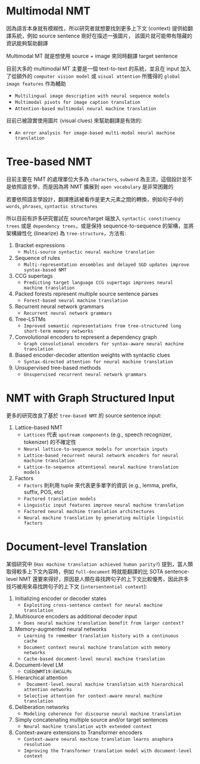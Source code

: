 # Multimodal NMT

因為語言本身就有模糊性，所以研究者就想要找到更多上下文 (context) 提供給翻譯系統，例如 source sentence 剛好在描述一張圖片，
該圖片就可能帶有隱藏的資訊能夠幫助翻譯

Multimodal MT 就是想使用 source + image 來同時翻譯 target sentence

目前大多的 multimodal MT 主要是一個 text-to-text 的系統，並且在 input 加入了從額外的 `computer vision model` 或 `visual attention` 所獲得的
 `global image features` 作為輔助

* `Multilingual image description with neural sequence models`
* `Multimodal pivots for image caption translation`
* `Attention-based multimodal neural machine translation`

目前已被證實使用圖片 (visual clues) 來幫助翻譯是有效的:

* `An error analysis for image-based multi-modal neural machine translation`

# Tree-based NMT

目前主要在 NMT 的處理單位大多為 `characters`, `subword` 為主流，這個設計並不是依照語言學，而是因為將 NMT 擴展到 `open vocabulary` 是非常困難的

若要依照語言學設計，翻譯應該被看作是更大元素之間的轉換，例如句子中的 `words`, `phrases`, `syntactic structures`

所以目前有許多研究嘗試在 source/target 端放入 `syntactic constituency trees` 或是 `dependency trees`，或是保持 sequence-to-sequence 的架構，並將架構線性化 (linearize) 為 `tree-structure`，方法有:

1. Bracket expressions
   * `Multi-source syntactic neural machine translation`
2. Sequence of rules
   * `Multi-representation ensembles and delayed SGD updates improve syntax-based NMT`
3. CCG supertags
   * `Predicting target language CCG supertags improves neural machine translation`
4. Packed forests represent multiple source sentence parses
   * `Forest-based neural machine translation`
5. Recurrent neural network grammars
   * `Recurrent neural network grammars`
6. Tree-LSTMs
   * `Improved semantic representations from tree-structured long short-term memory networks`
7. Convolutional encoders to represent a dependency graph
   * `Graph convolutional encoders for syntax-aware neural machine translation`
8. Biased encoder-decoder attention weights with syntactic clues
   * `Syntax-directed attention for neural machine translation`
9. Unsupervised tree-based methods
   * `Unsupervised recurrent neural network grammars`

# NMT with Graph Structured Input

更多的研究改良了基於 `tree-based NMT` 的 source sentence input:

1. Lattice-based NMT
   * `Lattices` 代表 `upstream components` (e.g., speech recognizer, tokenizer) 的不確定性
   * `Neural lattice-to-sequence models for uncertain inputs`
   * `Lattice-based recurrent neural network encoders for neural machine translation`
   * `Lattice-to-sequence attentional neural machine translation models` 
2. Factors
   * `Factors` 則利用 tuple 來代表更多單字的資訊 (e.g., lemma, prefix, suffix, POS, etc)
   * `Factored translation models`
   * `Linguistic input features improve neural machine translation`
   * `Factored neural machine translation architectures`
   * `Neural machine translation by generating multiple linguistic factors`

# Document-level Translation

某個研究中 (`Has machine translation achieved human parity?`) 提到，當人類取得較多上下文內容時，例如 `full-document` 時就能翻譯的比 SOTA sentence-level NMT 還要來得好，原因是人類在尋找跨句子的上下文比較優秀，因此許多技巧被用來尋找跨句子的上下文 (`intersentential context`):

1. Initializing encoder or decoder states
   * `Exploiting cross-sentence context for neural machine translation`
2. Multisource encoders as additional decoder input
   * `Does neural machine translation benefit from larger context?`
3. Memory-augmented neural networks
   * `Learning to remember translation history with a continuous cache`
   * `Document context neural machine translation with memory networks`
   * `Cache-based document-level neural machine translation`
4. Document-level LM
   * `CUED@WMT19:EWC&LMs`
5. Hierarchical attention
   * ` Document-level neural machine translation with hierarchical attention networks`
   * `Selective attention for context-aware neural machine translation`
6. Deliberation networks
   * `Modeling coherence for discourse neural machine translation`
7. Simply concatenating multiple source and/or target sentences
   * `Neural machine translation with extended context`
8. Context-aware extensions to Transformer encoders
   * `Context-aware neural machine translation learns anaphora resolution`
   * `Improving the Transformer translation model with document-level context`
